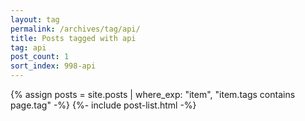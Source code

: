 ```yaml
---
layout: tag
permalink: /archives/tag/api/
title: Posts tagged with api
tag: api
post_count: 1
sort_index: 998-api
---
```

{% assign posts = site.posts | where_exp: "item", "item.tags contains page.tag" -%}
{%- include post-list.html -%}
